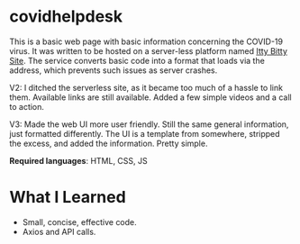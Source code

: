 # covidhelpdesk

This is a basic web page with basic information concerning the COVID-19 virus. It was written to be hosted on a server-less platform named [Itty Bitty Site](https://itty.bitty.site/edit). The service converts basic code into a format that loads via the address, which prevents such issues as server crashes.

V2: I ditched the serverless site, as it became too much of a hassle to link them. Available links are still available. Added a few simple videos and a call to action.

V3: Made the web UI more user friendly. Still the same general information, just formatted differently. The UI is a template from somewhere, stripped the excess, and added the information. Pretty simple.

**Required languages**: HTML, CSS, JS

# What I Learned

* Small, concise, effective code.
* Axios and API calls. 
